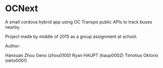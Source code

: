 OCNext
======

A small cordova hybrid app using OC Transpo public APIs to track buses nearby.

Project made by middle of 2015 as a group assignment at school.

Author:

Hanxuan Zhou Geno (zhou0100)
Ryan HAUPT (haup0002)
Timotius Oktorio (okto0001)
